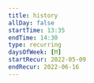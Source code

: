 ```yaml
---
title: history
allDay: false
startTime: 13:35
endTime: 14:30
type: recurring
daysOfWeek: [M]
startRecur: 2022-05-09
endRecur: 2022-06-16
---
```

